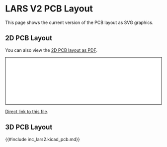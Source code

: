 # LARS V2 PCB Layout

This page shows the current version of the PCB layout as SVG graphics.

## 2D PCB Layout

You can also view the [2D PCB layout as PDF](./plot/lars2.kicad_pcb.pdf).

<script src="js/svg-pan-zoom.js" charset="UTF-8"></script>
<div style="background-color: white; border: 1px solid black;">
    <embed type="image/svg+xml" src="./plot/lars2.kicad_pcb.svg" id="pz_drumkit0" style="width: 100%;"/>
    <script>
        document.getElementById('pz_drumkit0').addEventListener('load', function(){
            svgPanZoom(document.getElementById('pz_drumkit0'), {controlIconsEnabled: true, minZoom: 1.0});
        })
    </script>
</div>

[Direct link to this file](./plot/lars2.kicad_pcb.svg).

## 3D PCB Layout

{{#include inc_lars2.kicad_pcb.md}}
